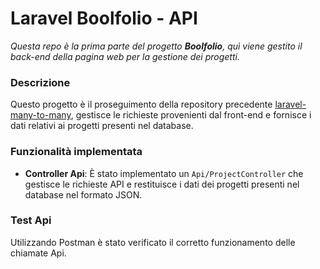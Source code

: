 # Laravel Boolfolio - API

_Questa repo è la prima parte del progetto **Boolfolio**, quì viene gestito il back-end della pagina web per la gestione dei progetti._

### Descrizione

Questo progetto è il proseguimento della repository precedente [laravel-many-to-many](https://github.com/Luigi-Iorio/laravel-many-to-many.git), gestisce le richieste provenienti dal front-end e fornisce i dati relativi ai progetti presenti nel database.

### Funzionalità implementata

-   **Controller Api**: È stato implementato un `Api/ProjectController` che gestisce le richieste API e restituisce i dati dei progetti presenti nel database nel formato JSON.

### Test Api

Utilizzando Postman è stato verificato il corretto funzionamento delle chiamate Api.
